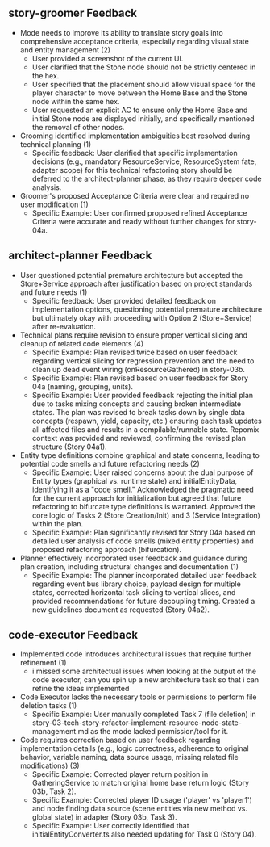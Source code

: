 ## story-groomer Feedback

*   Mode needs to improve its ability to translate story goals into comprehensive acceptance criteria, especially regarding visual state and entity management (2)
    *   User provided a screenshot of the current UI.
    *   User clarified that the Stone node should not be strictly centered in the hex.
    *   User specified that the placement should allow visual space for the player character to move between the Home Base and the Stone node within the same hex.
    *   User requested an explicit AC to ensure only the Home Base and initial Stone node are displayed initially, and specifically mentioned the removal of other nodes.
*   Grooming identified implementation ambiguities best resolved during technical planning (1)
    *   Specific feedback: User clarified that specific implementation decisions (e.g., mandatory ResourceService, ResourceSystem fate, adapter scope) for this technical refactoring story should be deferred to the architect-planner phase, as they require deeper code analysis.
*   Groomer's proposed Acceptance Criteria were clear and required no user modification (1)
    *   Specific Example: User confirmed proposed refined Acceptance Criteria were accurate and ready without further changes for story-04a.

## architect-planner Feedback

*   User questioned potential premature architecture but accepted the Store+Service approach after justification based on project standards and future needs (1)
    *   Specific feedback: User provided detailed feedback on implementation options, questioning potential premature architecture but ultimately okay with proceeding with Option 2 (Store+Service) after re-evaluation.
*   Technical plans require revision to ensure proper vertical slicing and cleanup of related code elements (4)
    *   Specific Example: Plan revised twice based on user feedback regarding vertical slicing for regression prevention and the need to clean up dead event wiring (onResourceGathered) in story-03b.
    *   Specific Example: Plan revised based on user feedback for Story 04a (naming, grouping, units).
    *   Specific Example: User provided feedback rejecting the initial plan due to tasks mixing concepts and causing broken intermediate states. The plan was revised to break tasks down by single data concepts (respawn, yield, capacity, etc.) ensuring each task updates all affected files and results in a compilable/runnable state. Repomix context was provided and reviewed, confirming the revised plan structure (Story 04a1).
*   Entity type definitions combine graphical and state concerns, leading to potential code smells and future refactoring needs (2)
    *   Specific Example: User raised concerns about the dual purpose of Entity types (graphical vs. runtime state) and initialEntityData, identifying it as a "code smell." Acknowledged the pragmatic need for the current approach for initialization but agreed that future refactoring to bifurcate type definitions is warranted. Approved the core logic of Tasks 2 (Store Creation/Init) and 3 (Service Integration) within the plan.
    *   Specific Example: Plan significantly revised for Story 04a based on detailed user analysis of code smells (mixed entity properties) and proposed refactoring approach (bifurcation).
*   Planner effectively incorporated user feedback and guidance during plan creation, including structural changes and documentation (1)
    *   Specific Example: The planner incorporated detailed user feedback regarding event bus library choice, payload design for multiple states, corrected horizontal task slicing to vertical slices, and provided recommendations for future decoupling timing. Created a new guidelines document as requested (Story 04a2).

## code-executor Feedback

*   Implemented code introduces architectural issues that require further refinement (1)
    *   i missed some architectual issues when looking at the output of the code executor, can you spin up a new architecture task so that i can refine the ideas implemented
*   Code Executor lacks the necessary tools or permissions to perform file deletion tasks (1)
    *   Specific Example: User manually completed Task 7 (file deletion) in story-03-tech-story-refactor-implement-resource-node-state-management.md as the mode lacked permission/tool for it.
*   Code requires correction based on user feedback regarding implementation details (e.g., logic correctness, adherence to original behavior, variable naming, data source usage, missing related file modifications) (3)
    *   Specific Example: Corrected player return position in GatheringService to match original home base return logic (Story 03b, Task 2).
    *   Specific Example: Corrected player ID usage ('player' vs 'player1') and node finding data source (scene entities via new method vs. global state) in adapter (Story 03b, Task 3).
    *   Specific Example: User correctly identified that initialEntityConverter.ts also needed updating for Task 0 (Story 04).